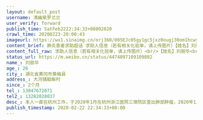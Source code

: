 ```yaml
---
layout: default_post
username: 清幽紫罗兰兰
user_verify: forward
publish_time: SatFeb2222:34:33+08002020
crawl_time: 20200223-20:00:43
imageurl: https://wx1.sinaimg.cn/orj360/005EJc05gy1gc5jxz0ougj30om1hcwyk.jpg
content_brief: 肺炎患者求助超话 求助人信息（若有相关化验单，请上传图片）【姓名】刘丽华【年龄】26【所在城市】湖北省黄冈市黄梅县【所在小区、社区】大河镇戢畈村【患病时间】2个月【联系方式】13047672071【其他紧急联系人】13282028037【病情描述】本人一直在杭州工作，于2020年1月在杭州浙江医院 ...全文
content_full_raw: 求助人信息（若有相关化验单，请上传图片）<br/>【姓名】刘丽华<br/>【年龄】26<br/>【所在城市】湖北省黄冈市黄梅县<br/>【所在小区、社区】大河镇戢畈村<br/>【患病时间】2个月<br/>【联系方式】13047672071<br/>【其他紧急联系人】13282028037<br/>【病情描述】本人一直在杭州工作，于2020年1月在杭州浙江医院三墩院区查出肺部肿瘤，2020年1月20号出院回老家过春节，预约了1月31号浙一医院的床位，准备入院进一步的治疗，奈何突来的疫情让我都进不了杭州，现求助于浙一医院能让我尽快的入院得到治疗
status_url: https://m.weibo.cn/status/4474897109109802
name_: 刘丽华
age_: 26
city_: 湖北省黄冈市黄梅县
address_: 大河镇戢畈村
since_: 2个月
tel_: 13047672071
tel2_: 13282028037
desc_: 本人一直在杭州工作，于2020年1月在杭州浙江医院三墩院区查出肺部肿瘤，2020年1月20号出院回老家过春节，预约了1月31号浙一医院的床位，准备入院进一步的治疗，奈何突来的疫情让我都进不了杭州，现求助于浙一医院能让我尽快的入院得到治疗
publish_timestamp: 2020-02-22 22:34:33+08:00
---
```


